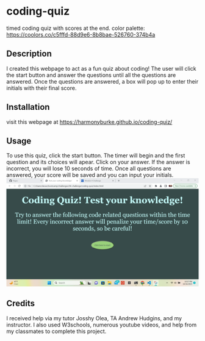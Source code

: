 # coding-quiz
timed coding quiz with scores at the end.
color palette: https://coolors.co/c5fffd-88d9e6-8b8bae-526760-374b4a


## Description

I created this webpage to act as a fun quiz about coding! The user will click the start button and answer the questions until all the questions are answered. Once the questions are answered, a box will pop up to enter their initials with their final score.


## Installation
visit this webpage at https://harmonyburke.github.io/coding-quiz/
## Usage

To use this quiz, click the start button. The timer will begin and the first question and its choices will apear. Click on your answer. If the answer is incorrect, you will lose 10 seconds of time. Once all questions are answered, your score will be saved and you can input your initials. 
![Alt Text](<images\screenshot(1).png>)



## Credits
I received help via my tutor Josshy Olea, TA Andrew Hudgins, and my instructor. I also used W3schools, numerous youtube videos, and help from my classmates to complete this project.

